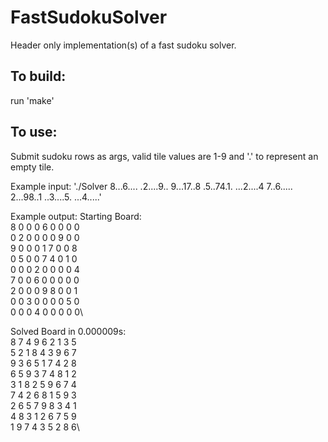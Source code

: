 # FastSudokuSolver
Header only implementation(s) of a fast sudoku solver.

## To build:
run 'make'

## To use:
Submit sudoku rows as args, valid tile values are 1-9 and '.' to represent an empty tile.

Example input:
'./Solver 8...6.... .2....9.. 9...17..8 .5..74.1. ...2....4 7..6..... 2...98..1 ..3....5. ...4.....'

Example output:
Starting Board:\
8 0 0 0 6 0 0 0 0\
0 2 0 0 0 0 9 0 0\
9 0 0 0 1 7 0 0 8\
0 5 0 0 7 4 0 1 0\
0 0 0 2 0 0 0 0 4\
7 0 0 6 0 0 0 0 0\
2 0 0 0 9 8 0 0 1\
0 0 3 0 0 0 0 5 0\
0 0 0 4 0 0 0 0 0\

Solved Board in 0.000009s:\
8 7 4 9 6 2 1 3 5\
5 2 1 8 4 3 9 6 7\
9 3 6 5 1 7 4 2 8\
6 5 9 3 7 4 8 1 2\
3 1 8 2 5 9 6 7 4\
7 4 2 6 8 1 5 9 3\
2 6 5 7 9 8 3 4 1\
4 8 3 1 2 6 7 5 9\
1 9 7 4 3 5 2 8 6\
